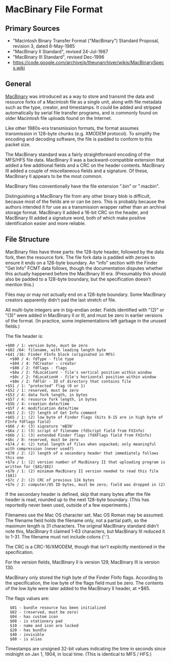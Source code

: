 # MacBinary File Format #

## Primary Sources ##

 - "Macintosh Binary Transfer Format ("MacBinary") Standard Proposal, revision 3, dated 6-May-1985
 - "MacBinary II Standard", revised 24-Jul-1987
 - "MacBinary III Standard", revised Dec-1996
 - https://code.google.com/archive/p/theunarchiver/wikis/MacBinarySpecs.wiki

## General ##

[MacBinary](https://en.wikipedia.org/wiki/MacBinary) was introduced as a way to store and transmit
the data and resource forks of a Macintosh file as a single unit, along with file metadata such
as the type, creator, and timestamps.  It could be added and stripped automatically by serial file
transfer programs, and is commonly found on older Macintosh file uploads found on the Internet.

Like other 1980s-era transmission formats, the format assumes transmission in 128-byte chunks
(e.g. XMODEM protocol).  To simplify the encoding and decoding software, the file is padded to
conform to this packet size.

The MacBinary standard was a fairly straightforward encoding of the MFS/HFS file data.
MacBinary II was a backward-compatible extension that added a few additional fields and a CRC
on the header contents.  MacBinary III added a couple of miscellaneous fields and a signature.
Of these, MacBinary II appears to be the most common.

MacBinary files conventionally have the file extension ".bin" or ".macbin".

Distinguishing a MacBinary file from any other binary blob is difficult, because most of the
fields are or can be zero.  This is probably because the authors intended it for use as a
transmission wrapper rather than an archival storage format.  MacBinary II added a 16-bit CRC
on the header, and MacBinary III added a signature word, both of which make positive identification
easier and more reliable.

## File Structure ##

MacBinary files have three parts: the 128-byte header, followed by the data fork, then the
resource fork.  The file fork data is padded with zeroes to ensure it ends on a 128-byte boundary.
An "info" section with the Finder "Get Info" FCMT data follows, though the documentation disputes
whether this actually happened before the MacBinary III era.  (Presumably this should also be
padded to a 128-byte boundary, but the specification doesn't mention this.)

Files may or may not actually end on a 128-byte boundary.  Some MacBinary creators apparently
didn't pad the last stretch of file.

All multi-byte integers are in big-endian order.  Fields identified with "(2)" or "(3)" were
added in MacBinary II or III, and must be zero in earlier versions of the format.  (In practice,
some implementations left garbage in the unused fields.)

The file header is:
```
+$00 / 1: version byte, must be zero
+$02 /64: filename, with leading length byte
+$41 /16: Finder FInfo block (originated in MFS)
  +$00 / 4: fdType - file type
  +$04 / 4: fdCreator - creator
  +$08 / 2: fdFlags - flags
  +$0a / 2: fdLocationV - file's vertical position within window
  +$0c / 2: fdLocationH - file's horizontal position within window
  +$0e / 2: fdFldr - ID of directory that contains file
+$51 / 1: "protected" flag (0 or 1)
+$52 / 1: reserved, must be zero
+$53 / 4: data fork length, in bytes
+$57 / 4: resource fork length, in bytes
+$5b / 4: creation date/time
+$5f / 4: modification date/time
+$63 / 2: (2) length of Get Info comment
+$65 / 1: (2) low byte of Finder flags (bits 8-15 are in high byte of FInfo fdFlags field)
+$66 / 4: (3) signature 'mBIN'
+$6a / 1: (3) script of filename (fdScript field from FXInfo)
+$6b / 1: (3) extended Finder flags (fdXFlags field from FXInfo)
+$6c / 8: reserved, must be zero
+$74 / 4: (2) total length of files when unpacked; only meaningful with compression (never used?)
+$78 / 2: (2) length of a secondary header that immediately follows this one
+$7a / 1: (2) version number of MacBinary II that uploading program is written for ($81/$82)
+$7b / 1: (2) minimum MacBinary II version needed to read this file ($81)
+$7c / 2: (2) CRC of previous 124 bytes
+$7e / 2: computer/OS ID bytes, must be zero; field was dropped in (2)
```

If the secondary header is defined, skip that many bytes after the file header is read, rounded
up to the next 128-byte boundary.  (This has reportedly never been used, outside of a few
experiments.)

Filenames use the Mac OS character set.  Mac OS Roman may be assumed.  The filename field
holds the filename only, not a partial path, so the maximum length is 31 characters.  The
original MacBinary standard didn't note this, MacBinary II claimed 1-63 characters, but
MacBinary III reduced it to 1-31.  The filename must not include colons (':').

The CRC is a CRC-16/XMODEM, though that isn't explicitly mentioned in the specification.

For the version fields, MacBinary II is version 129, MacBinary III is version 130.

MacBinary only stored the high byte of the Finder FInfo flags.  According to the specification,
the low byte of the flags field must be zero.  The contents of the low byte were later added to
the MacBinary II header, at +$65.

The flags values are:
```
  $01 - bundle resource has been initialized
  $02 - (reserved, must be zero)
  $04 - has custom icon
  $08 - is stationery pad
  $10 - name and icon are locked
  $20 - has bundle
  $40 - invisible
  $80 - is alias
```

Timestamps are unsigned 32-bit values indicating the time in seconds since midnight on
Jan 1, 1904, in local time.  (This is identical to MFS / HFS.)
